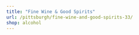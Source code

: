 ```yaml
---
title: "Fine Wine & Good Spirits"
url: /pittsburgh/fine-wine-and-good-spirits-33/
shop: alcohol
---
```

